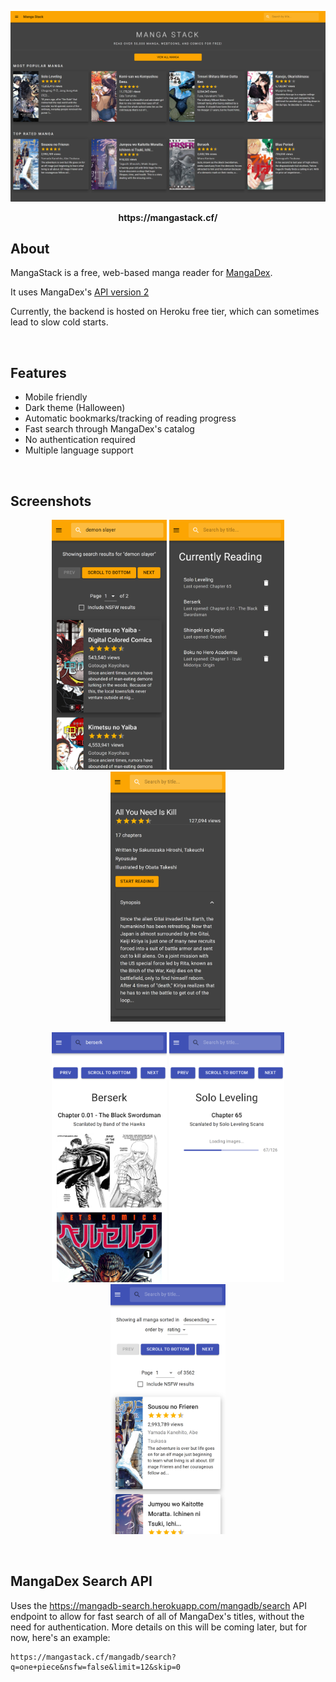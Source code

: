 <p align="center">
  <a href="https://mangastack.cf/">
    <img src="./screenshots/home-dark-desktop.png" alt="MangaStack Home Page">
  </a>
</p>
<p align="center"><b>https://mangastack.cf/</b></p>

## About
MangaStack is a free, web-based manga reader for [MangaDex](https://mangadex.org/).

It uses MangaDex's [API version 2](https://mangadex.org/thread/351011) 

Currently, the backend is hosted on Heroku free tier, which can sometimes lead to slow cold starts.

<br>

## Features
- Mobile friendly
- Dark theme (Halloween)
- Automatic bookmarks/tracking of reading progress
- Fast search through MangaDex's catalog
- No authentication required
- Multiple language support
<br>

## Screenshots
<p align="center">
  <img height="400" src="./screenshots/search-dark-iphone-x.png">
  <img height="400" src="./screenshots/currently-reading-dark-iphone-x.png">
  <img height="400" src="./screenshots/manga-dark-iphone-x.png">
</p>
<p align="center">
  <img height="400" src="./screenshots/read-light-iphone-x.png">
  <img height="400" src="./screenshots/loading-light-iphone-x.png">
  <img height="400" src="./screenshots/all-light-iphone-x.png">
</p>

<br>

## MangaDex Search API
Uses the https://mangadb-search.herokuapp.com/mangadb/search API endpoint to allow for fast search of all of MangaDex's titles, without the need for authentication. More details on this will be coming later, but for now, here's an example:

```
https://mangastack.cf/mangadb/search?q=one+piece&nsfw=false&limit=12&skip=0
```
